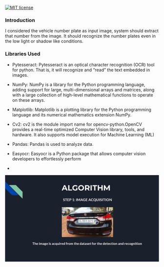 
[![MIT license](https://img.shields.io/badge/License-MIT-blue.svg)](https://lbesson.mit-license.org/)

### Introduction

I considered the vehicle number plate as input image,
system should extract that number from the image. It should recognize the number plates even in the low light or shadow like conditions.

### Libraries Used

- Pytesseract: Pytesseract is an optical character recognition (OCR) tool for python. That is, it will recognize and “read” the text embedded in images.

- NumPy: NumPy is a library for the Python programming language, adding support for large, multi-dimensional arrays and matrices, along with a large collection of high-level mathematical functions to operate on these arrays.

- Matplotlib: Matplotlib is a plotting library for the Python programming language and its numerical mathematics extension NumPy.

- Cv2: cv2 is the module import name for opencv-python.OpenCV provides a real-time optimized Computer Vision library, tools, and hardware. It also supports model execution for Machine Learning (ML)

- Pandas: Pandas is used to analyze data.

- Easyocr: Easyocr is a Python package that allows computer vision developers to effortlessly perform
-                 

![](https://github.com/akshxyjagtap/Data-Science/blob/main/License%20Plate%20Detection/images/final%20ppt_page-0007.jpg)
